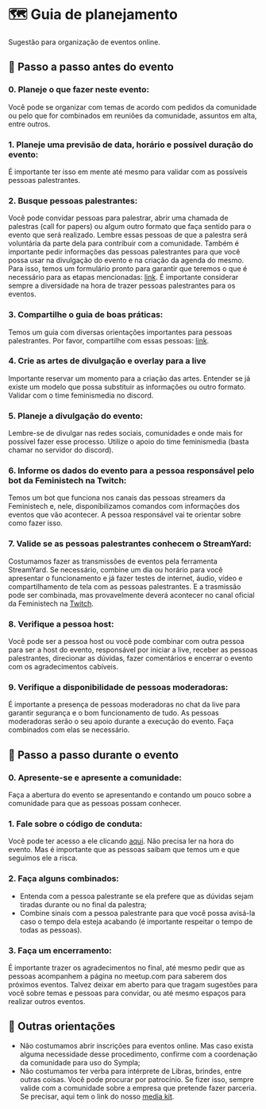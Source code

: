 # 🗺️ Guia de planejamento
Sugestão para organização de eventos online.

## 📝 Passo a passo antes do evento
### 0. Planeje o que fazer neste evento:
Você pode se organizar com temas de acordo com pedidos da comunidade ou pelo que for combinados em reuniões da comunidade, assuntos em alta, entre outros.

### 1. Planeje uma previsão de data, horário e possível duração do evento:
É importante ter isso em mente até mesmo para validar com as possíveis pessoas palestrantes.

### 2. Busque pessoas palestrantes:
Você pode convidar pessoas para palestrar, abrir uma chamada de palestras (call for papers) ou algum outro formato que faça sentido para o evento que será realizado. Lembre essas pessoas de que a palestra será voluntária da parte dela para contribuir com a comunidade. Também é importante pedir informações das pessoas palestrantes para que você possa usar na divulgação do evento e na criação da agenda do mesmo. Para isso, temos um formulário pronto para garantir que teremos o que é necessário para as etapas mencionadas: [link](https://docs.google.com/forms/d/e/1FAIpQLSdu7ucFy5ogtCDIldnkWxFJKu1LcOMw4DzaOmdvwim0OGA-Qg/viewform?usp=sf_link). É importante considerar sempre a diversidade na hora de trazer pessoas palestrantes para os eventos.

### 3. Compartilhe o guia de boas práticas:
Temos um guia com diversas orientações importantes para pessoas palestrantes. Por favor, compartilhe com essas pessoas: [link](https://www.canva.com/design/DAE0ngojrqM/-YSJ5SHEn1UpiKM302erUQ/view?utm_content=DAE0ngojrqM&utm_campaign=designshare&utm_medium=link2&utm_source=sharebutton).

### 4. Crie as artes de divulgação e overlay para a live
Importante reservar um momento para a criação das artes. Entender se já existe um modelo que possa substituir as informações ou outro formato. Validar com o time feminismedia no discord.

### 5. Planeje a divulgação do evento:
Lembre-se de divulgar nas redes sociais, comunidades e onde mais for possível fazer esse processo. Utilize o apoio do time feminismedia (basta chamar no servidor do discord).

### 6. Informe os dados do evento para a pessoa responsável pelo bot da Feministech na Twitch:
Temos um bot que funciona nos canais das pessoas streamers da Feministech e, nele, disponibilizamos comandos com informações dos eventos que vão acontecer. A pessoa responsável vai te orientar sobre como fazer isso.

### 7. Valide se as pessoas palestrantes conhecem o StreamYard:
Costumamos fazer as transmissões de eventos pela ferramenta StreamYard. Se necessário, combine um dia ou horário para você apresentar o funcionamento e já fazer testes de internet, áudio, vídeo e compartilhamento de tela com as pessoas palestrantes. E a trasmissão pode ser combinada, mas provavelmente deverá acontecer no canal oficial da Feministech na [Twitch](https://www.twitch.tv/feministech).

### 8. Verifique a pessoa host:
Você pode ser a pessoa host ou você pode combinar com outra pessoa para ser a host do evento, responsável por iniciar a live, receber as pessoas palestrantes, direcionar as dúvidas, fazer comentários e encerrar o evento com os agradecimentos cabíveis.

### 9. Verifique a disponibilidade de pessoas moderadoras:
É importante a presença de pessoas moderadoras no chat da live para garantir segurança e o bom funcionamento de tudo. As pessoas moderadoras serão o seu apoio durante a execução do evento. Faça combinados com elas se necessário.

## 📝 Passo a passo durante o evento
### 0. Apresente-se e apresente a comunidade:
Faça a abertura do evento se apresentando e contando um pouco sobre a comunidade para que as pessoas possam conhecer.

### 1. Fale sobre o código de conduta:
Você pode ter acesso a ele clicando [aqui](https://github.com/feministech/codigo-de-conduta). Não precisa ler na hora do evento. Mas é importante que as pessoas saibam que temos um e que seguimos ele a risca.

### 2. Faça alguns combinados:
- Entenda com a pessoa palestrante se ela prefere que as dúvidas sejam tiradas durante ou no final da palestra;
- Combine sinais com a pessoa palestrante para que você possa avisá-la caso o tempo dela esteja acabando (é importante respeitar o tempo de todas as pessoas).

### 3. Faça um encerramento:
É importante trazer os agradecimentos no final, até mesmo pedir que as pessoas acompanhem a página no meetup.com para saberem dos próximos eventos. Talvez deixar em aberto para que tragam sugestões para você sobre temas e pessoas para convidar, ou até mesmo espaços para realizar outros eventos.

## 📝 Outras orientações
- Não costumamos abrir inscrições para eventos online. Mas caso exista alguma necessidade desse procedimento, confirme com a coordenação da comunidade para uso do Sympla;
- Não costumamos ter verba para intérprete de Libras, brindes, entre outras coisas. Você pode procurar por patrocínio. Se fizer isso, sempre valide com a comunidade sobre a empresa que pretende fazer parceria. Se precisar, aqui tem o link do nosso [media kit](https://www.canva.com/design/DAFS-ZsphNg/IZ8d8MXXbdnivDPe5s6MEw/view?utm_content=DAFS-ZsphNg&utm_campaign=designshare&utm_medium=link&utm_source=homepage_design_menu).
